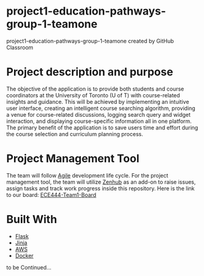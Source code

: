 # project1-education-pathways-group-1-teamone
project1-education-pathways-group-1-teamone created by GitHub Classroom

# Project description and purpose
The objective of the application is to provide both students and course coordinators at the University of Toronto (U of T) with course-related insights and guidance. This will be achieved by implementing an intuitive user interface, creating an intelligent course searching algorithm, providing a venue for course-related discussions, logging search query and widget interaction, and displaying course-specific information all in one platform. The primary benefit of the application is to save users time and effort during the course selection and curriculum planning process. 

# Project Management Tool
The team will follow [Agile](https://www.atlassian.com/agile) development life cycle. For the project management tool, the team will utilize [Zenhub](https://www.zenhub.com/) as an add-on to raise issues, assign tasks and track work progress inside this repository. Here is the link to our board: [ECE444-Team1-Board](https://github.com/ECE444-2021Fall/project1-education-pathways-group-1-teamone/blob/develop/Contribution.md#workspaces/onecourse-development-615b3fecc87d88001751a0c0/board?repos=406422636)

# Built With
- [Flask](https://flask.palletsprojects.com/en/2.0.x/)
- [Jinja](https://jinja.palletsprojects.com/en/3.0.x/)
- [AWS](https://aws.amazon.com/)
- [Docker](https://www.docker.com/)

to be Continued...
